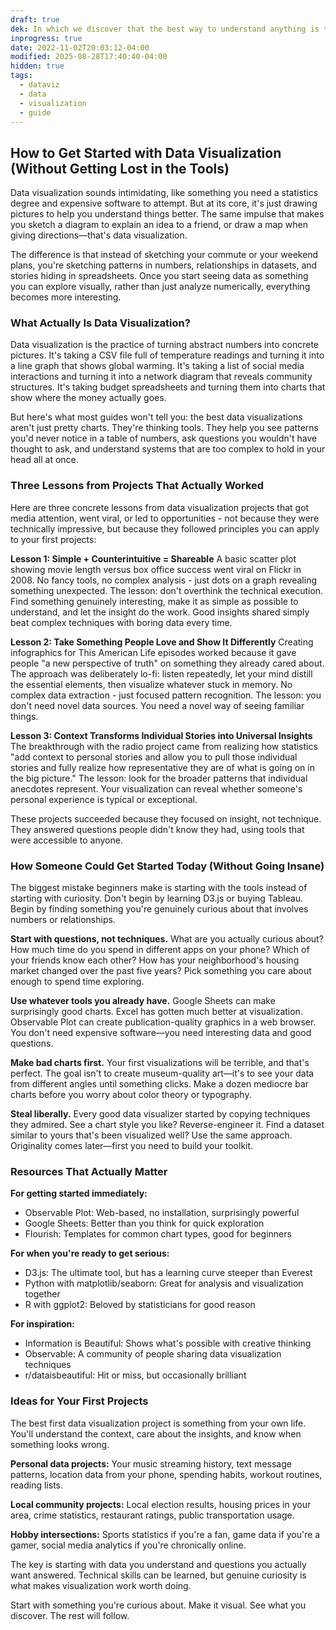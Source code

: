 ```yaml
---
draft: true
dek: In which we discover that the best way to understand anything is to draw pictures of it
inprogress: true
date: 2022-11-02T20:03:12-04:00
modified: 2025-08-28T17:40:40-04:00
hidden: true
tags:
  - dataviz
  - data
  - visualization
  - guide
---
```

## How to Get Started with Data Visualization (Without Getting Lost in the Tools)

Data visualization sounds intimidating, like something you need a statistics degree and expensive software to attempt. But at its core, it's just drawing pictures to help you understand things better. The same impulse that makes you sketch a diagram to explain an idea to a friend, or draw a map when giving directions—that's data visualization.

The difference is that instead of sketching your commute or your weekend plans, you're sketching patterns in numbers, relationships in datasets, and stories hiding in spreadsheets. Once you start seeing data as something you can explore visually, rather than just analyze numerically, everything becomes more interesting.

### What Actually Is Data Visualization?

Data visualization is the practice of turning abstract numbers into concrete pictures. It's taking a CSV file full of temperature readings and turning it into a line graph that shows global warming. It's taking a list of social media interactions and turning it into a network diagram that reveals community structures. It's taking budget spreadsheets and turning them into charts that show where the money actually goes.

But here's what most guides won't tell you: the best data visualizations aren't just pretty charts. They're thinking tools. They help you see patterns you'd never notice in a table of numbers, ask questions you wouldn't have thought to ask, and understand systems that are too complex to hold in your head all at once.

### Three Lessons from Projects That Actually Worked

Here are three concrete lessons from data visualization projects that got media attention, went viral, or led to opportunities - not because they were technically impressive, but because they followed principles you can apply to your first projects:

**Lesson 1: Simple + Counterintuitive = Shareable**
A basic scatter plot showing movie length versus box office success went viral on Flickr in 2008. No fancy tools, no complex analysis - just dots on a graph revealing something unexpected. The lesson: don't overthink the technical execution. Find something genuinely interesting, make it as simple as possible to understand, and let the insight do the work. Good insights shared simply beat complex techniques with boring data every time.

**Lesson 2: Take Something People Love and Show It Differently**
Creating infographics for This American Life episodes worked because it gave people "a new perspective of truth" on something they already cared about. The approach was deliberately lo-fi: listen repeatedly, let your mind distill the essential elements, then visualize whatever stuck in memory. No complex data extraction - just focused pattern recognition. The lesson: you don't need novel data sources. You need a novel way of seeing familiar things.

**Lesson 3: Context Transforms Individual Stories into Universal Insights**
The breakthrough with the radio project came from realizing how statistics "add context to personal stories and allow you to pull those individual stories and fully realize how representative they are of what is going on in the big picture." The lesson: look for the broader patterns that individual anecdotes represent. Your visualization can reveal whether someone's personal experience is typical or exceptional.

These projects succeeded because they focused on insight, not technique. They answered questions people didn't know they had, using tools that were accessible to anyone.

### How Someone Could Get Started Today (Without Going Insane)

The biggest mistake beginners make is starting with the tools instead of starting with curiosity. Don't begin by learning D3.js or buying Tableau. Begin by finding something you're genuinely curious about that involves numbers or relationships.

**Start with questions, not techniques.** What are you actually curious about? How much time do you spend in different apps on your phone? Which of your friends know each other? How has your neighborhood's housing market changed over the past five years? Pick something you care about enough to spend time exploring.

**Use whatever tools you already have.** Google Sheets can make surprisingly good charts. Excel has gotten much better at visualization. Observable Plot can create publication-quality graphics in a web browser. You don't need expensive software—you need interesting data and good questions.

**Make bad charts first.** Your first visualizations will be terrible, and that's perfect. The goal isn't to create museum-quality art—it's to see your data from different angles until something clicks. Make a dozen mediocre bar charts before you worry about color theory or typography.

**Steal liberally.** Every good data visualizer started by copying techniques they admired. See a chart style you like? Reverse-engineer it. Find a dataset similar to yours that's been visualized well? Use the same approach. Originality comes later—first you need to build your toolkit.

### Resources That Actually Matter

**For getting started immediately:**
- Observable Plot: Web-based, no installation, surprisingly powerful
- Google Sheets: Better than you think for quick exploration
- Flourish: Templates for common chart types, good for beginners

**For when you're ready to get serious:**
- D3.js: The ultimate tool, but has a learning curve steeper than Everest
- Python with matplotlib/seaborn: Great for analysis and visualization together
- R with ggplot2: Beloved by statisticians for good reason

**For inspiration:**
- Information is Beautiful: Shows what's possible with creative thinking
- Observable: A community of people sharing data visualization techniques
- r/dataisbeautiful: Hit or miss, but occasionally brilliant

### Ideas for Your First Projects

The best first data visualization project is something from your own life. You'll understand the context, care about the insights, and know when something looks wrong.

**Personal data projects:** Your music streaming history, text message patterns, location data from your phone, spending habits, workout routines, reading lists.

**Local community projects:** Local election results, housing prices in your area, crime statistics, restaurant ratings, public transportation usage.

**Hobby intersections:** Sports statistics if you're a fan, game data if you're a gamer, social media analytics if you're chronically online.

The key is starting with data you understand and questions you actually want answered. Technical skills can be learned, but genuine curiosity is what makes visualization work worth doing.

Start with something you're curious about. Make it visual. See what you discover. The rest will follow.
